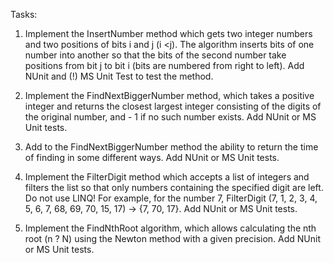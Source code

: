Tasks:
1. Implement the InsertNumber method which gets two integer numbers and two positions of bits i and j (i <j). The algorithm inserts bits of one number into another so that the bits of the second number take positions from bit j to bit i (bits are numbered from right to left). Add NUnit and (!) MS Unit Test to test the method.

2. Implement the FindNextBiggerNumber method, which takes a positive integer and returns the closest largest integer consisting of the digits of the original number, and - 1 if no such number exists. Add NUnit or MS Unit tests.

3. Add to the FindNextBiggerNumber method the ability to return the time of finding in some different ways. Add NUnit or MS Unit tests.

4. Implement the FilterDigit method which accepts a list of integers and filters the list so that only numbers containing the specified digit are left. Do not use LINQ! For example, for the number 7, FilterDigit (7, 1, 2, 3, 4, 5, 6, 7, 68, 69, 70, 15, 17) -> {7, 70, 17}. Add NUnit or MS Unit tests.

5. Implement the FindNthRoot algorithm, which allows calculating the nth root (n ? N) using the Newton method with a given precision. Add NUnit or MS Unit tests.